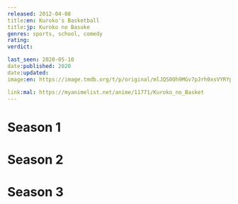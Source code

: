 ```yaml
---
released: 2012-04-08
title:en: Kuroko's Basketball
title:jp: Kuroko no Basuke
genres: sports, school, comedy
rating:
verdict:

last_seen: 2020-05-10
date:published: 2020
date:updated:
image:en: https://image.tmdb.org/t/p/original/mlJQS0Oh9MGv7pJrh0xsVYRYpFp.jpg

link:mal: https://myanimelist.net/anime/11771/Kuroko_no_Basket
---
```


<!-- SEASON DIVIDER -->
# Season 1

<!-- SEASON DIVIDER -->
# Season 2

<!-- SEASON DIVIDER -->
# Season 3
